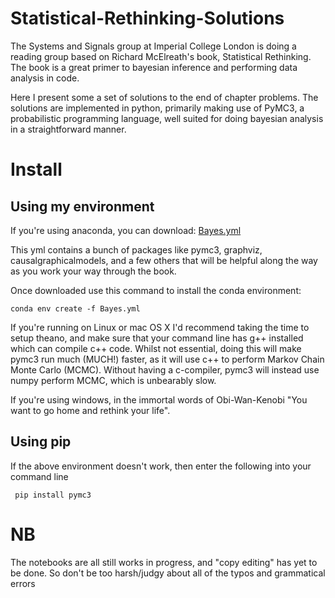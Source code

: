 # Statistical-Rethinking-Solutions
The Systems and Signals group at Imperial College London is doing a reading group based on Richard McElreath's book, Statistical Rethinking. The book is a great primer to bayesian inference and performing data analysis in code.

Here I present some a set of solutions to the end of chapter problems. The solutions are implemented in python, primarily making use of PyMC3, a probabilistic programming language, well suited for doing bayesian analysis in a straightforward manner.

# Install

## Using my environment

If you're using anaconda, you can download: <a href="https://github.com/AidanMar/Statistical-Rethinking-Solutions/blob/main/Bayes.yml" download="Bayes.yml">Bayes.yml</a>

This yml contains a bunch of packages like pymc3, graphviz, causalgraphicalmodels, and a few others that will be helpful along the way as you work your way through the book.

Once downloaded use this command to install the conda environment:

```conda env create -f Bayes.yml```

 If you're running on Linux or mac OS X I'd recommend taking the time to setup theano, and make sure that your command line has g++ installed which can compile c++ code.  Whilst not essential, doing this will make pymc3 run much (MUCH!) faster, as it will use c++ to perform Markov Chain Monte Carlo (MCMC). Without having a c-compiler, pymc3 will instead use numpy perform MCMC, which is unbearably slow. 

If you're using windows, in the immortal words of Obi-Wan-Kenobi "You want to go home and rethink your life".

## Using pip

If the above environment doesn't work, then enter the following into your command line

``` pip install pymc3```

# NB

The notebooks are all still works in progress, and "copy editing" has yet to be done. So don't be too harsh/judgy about all of the typos and grammatical errors
